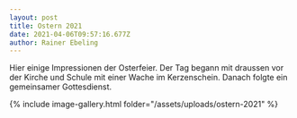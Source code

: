 ```yaml
---
layout: post
title: Ostern 2021
date: 2021-04-06T09:57:16.677Z
author: Rainer Ebeling
---
```

Hier einige Impressionen der Osterfeier. Der Tag begann mit draussen vor der Kirche und Schule mit einer Wache im Kerzenschein. Danach folgte ein gemeinsamer Gottesdienst.

<!--more-->

{% include image-gallery.html folder="/assets/uploads/ostern-2021" %}

<script type="text/javascript" src="/assets/js/lightbox.js"></script>
<link rel="stylesheet" href="/assets/css/lightbox.css">